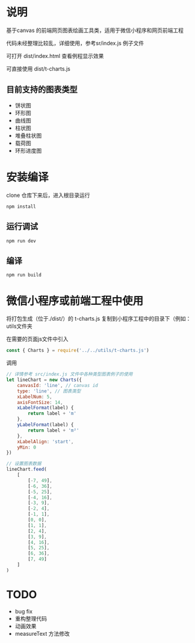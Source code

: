 # 说明
基于canvas 的前端网页图表绘画工具类，适用于微信小程序和网页前端工程

代码未经整理比较乱，详细使用，参考sr/index.js 例子文件

可打开 dist/index.html 查看例程显示效果

可直接使用 dist/t-charts.js
## 目前支持的图表类型
* 饼状图
* 环形图
* 曲线图
* 柱状图
* 堆叠柱状图
* 载荷图
* 环形进度图
# 安装编译
clone 仓库下来后，进入根目录运行
```
npm install
```

## 运行调试
```
npm run dev
```

## 编译
```
npm run build
```

# 微信小程序或前端工程中使用
将打包生成（位于./dist/）的 t-charts.js 复制到小程序工程中的目录下（例如：utils文件夹

在需要的页面js文件中引入
``` javascript
const { Charts } = require('../../utils/t-charts.js')
```

调用
``` javascript
// 详情参考 src/index.js 文件中各种类型图表例子的使用
let lineChart = new Charts({
    canvasId: 'line', // canvas id
    type: 'line', // 图表类型
    xLabelNum: 5,
    axisFontSize: 14,
    xLabelFormat(label) {
        return label + 'm'
    },
    yLabelFormat(label) {
        return label + 'm²'
    },
    xLabelAlign: 'start',
    yMin: 0
})

// 设置图表数据
lineChart.feed(
    [
        [-7, 49],
        [-6, 36],
        [-5, 25],
        [-4, 16],
        [-3, 9],
        [-2, 4],
        [-1, 1],
        [0, 0],
        [1, 1],
        [2, 4],
        [3, 9],
        [4, 16],
        [5, 25],
        [6, 36],
        [7, 49]
    ]
)
```

# TODO
* bug fix
* 重构整理代码
* 动画效果
* measureText 方法修改
